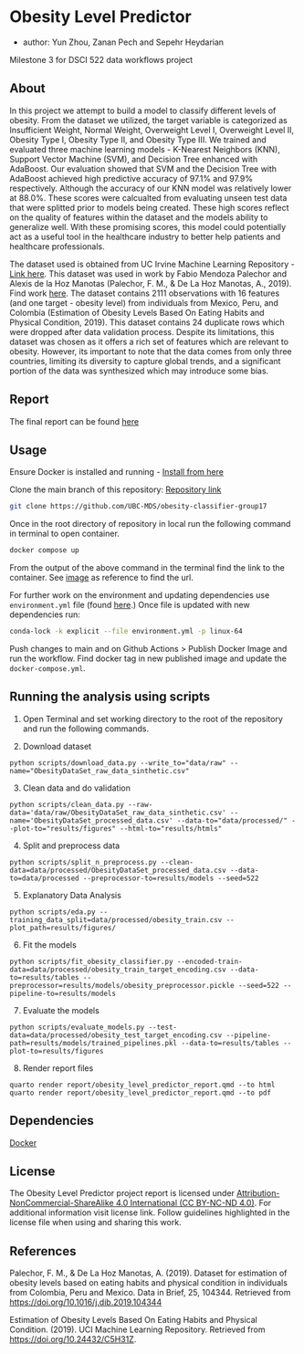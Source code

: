 # Obesity Level Predictor

- author: Yun Zhou, Zanan Pech and Sepehr Heydarian

Milestone 3 for DSCI 522 data workflows project

## About

In this project we attempt to build a model to classify different levels of obesity. From the dataset we utilized, the target variable is categorized as Insufficient Weight, Normal Weight, Overweight Level I, Overweight Level II, Obesity Type I, Obesity Type II, and Obesity Type III. We trained and evaluated three machine learning models - K-Nearest Neighbors (KNN), Support Vector Machine (SVM), and Decision Tree enhanced with AdaBoost. Our evaluation showed that SVM and the Decision Tree with AdaBoost achieved high predictive accuracy of 97.1% and 97.9% respectively. Although the accuracy of our KNN model was relatively lower at 88.0%. These scores were calcualted from evaluating unseen test data that were splitted prior to models being created. These high scores reflect on the quality of features within the dataset and the models ability to generalize well. With these promising scores, this model could potentially act as a useful tool in the healthcare industry to better help patients and healthcare professionals. 

The dataset used is obtained from UC Irvine Machine Learning Repository - [Link here](https://archive.ics.uci.edu/dataset/544/estimation+of+obesity+levels+based+on+eating+habits+and+physical+condition). This dataset was used in work by Fabio Mendoza Palechor and Alexis de la Hoz Manotas (Palechor, F. M., & De La Hoz Manotas, A., 2019). Find work [here](https://doi.org/10.1016/j.dib.2019.104344). The dataset contains 2111 observations with 16 features (and one target - obesity level) from individuals from Mexico, Peru, and Colombia (Estimation of Obesity Levels Based On Eating Habits and Physical Condition, 2019). This dataset contains 24 duplicate rows which were dropped after data validation process. Despite its limitations, this dataset was chosen as it offers a rich set of features which are relevant to obesity. However, its important to note that the data comes from only three countries, limiting its diversity to capture global trends, and a significant portion of the data was synthesized which may introduce some bias.

## Report

The final report can be found [here](https://github.com/UBC-MDS/obesity-classifier-group17/tree/main/report)

## Usage

Ensure Docker is installed and running - [Install from here](https://www.docker.com/)

Clone the main branch of this repository: [Repository link](https://github.com/UBC-MDS/obesity-classifier-group17)

```bash
git clone https://github.com/UBC-MDS/obesity-classifier-group17
```

Once in the root directory of repository in local run the following command in terminal to open container.

```bash
docker compose up
```

From the output of the above command in the terminal find the link to the container. See [image](https://github.com/UBC-MDS/obesity-classifier-group17/blob/main/img/container-weblaunch-url.png) as reference to find the url.

For further work on the environment and updating dependencies use `environment.yml` file (found [here](https://github.com/UBC-MDS/obesity-classifier-group17/blob/main/environment.yml).) Once file is updated with new dependencies run:

```bash
conda-lock -k explicit --file environment.yml -p linux-64
```

Push changes to main and on Github Actions > Publish Docker Image and run the workflow. Find docker tag in new published image and update the `docker-compose.yml`.

## Running the analysis using scripts

1. Open Terminal and set working directory to the root of the repository and run the following commands.

2. Download dataset

```
python scripts/download_data.py --write_to="data/raw" --name="ObesityDataSet_raw_data_sinthetic.csv"
```

3. Clean data and do validation

```
python scripts/clean_data.py --raw-data='data/raw/ObesityDataSet_raw_data_sinthetic.csv' --name='ObesityDataSet_processed_data.csv' --data-to="data/processed/" --plot-to="results/figures" --html-to="results/htmls"
```

4. Split and preprocess data

```
python scripts/split_n_preprocess.py --clean-data=data/processed/ObesityDataSet_processed_data.csv --data-to=data/processed --preprocessor-to=results/models --seed=522
```
5. Explanatory Data Analysis

```
python scripts/eda.py --training_data_split=data/processed/obesity_train.csv --plot_path=results/figures/
```

6. Fit the models

```
python scripts/fit_obesity_classifier.py --encoded-train-data=data/processed/obesity_train_target_encoding.csv --data-to=results/tables --preprocessor=results/models/obesity_preprocessor.pickle --seed=522 --pipeline-to=results/models
```

7. Evaluate the models

```
python scripts/evaluate_models.py --test-data=data/processed/obesity_test_target_encoding.csv --pipeline-path=results/models/trained_pipelines.pkl --data-to=results/tables --plot-to=results/figures
```

8. Render report files

```
quarto render report/obesity_level_predictor_report.qmd --to html
quarto render report/obesity_level_predictor_report.qmd --to pdf
```

## Dependencies

[Docker](https://www.docker.com/)

## License

The Obesity Level Predictor project report is licensed under [Attribution-NonCommercial-ShareAlike 4.0 International (CC BY-NC-ND 4.0)](https://creativecommons.org/licenses/by-nc-sa/4.0/). For additional information visit license link. Follow guidelines highlighted in the license file when using and sharing this work.

## References

Palechor, F. M., & De La Hoz Manotas, A. (2019). Dataset for estimation of obesity levels based on eating habits and physical condition in individuals from Colombia, Peru and Mexico. Data in Brief, 25, 104344. Retrieved from https://doi.org/10.1016/j.dib.2019.104344

Estimation of Obesity Levels Based On Eating Habits and Physical Condition. (2019). UCI Machine Learning Repository. Retrieved from https://doi.org/10.24432/C5H31Z.
